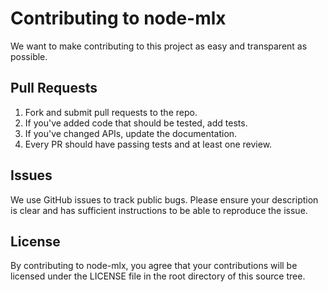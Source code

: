 # Contributing to node-mlx

We want to make contributing to this project as easy and transparent as
possible.

## Pull Requests

1. Fork and submit pull requests to the repo.
2. If you've added code that should be tested, add tests.
3. If you've changed APIs, update the documentation.
4. Every PR should have passing tests and at least one review.

## Issues

We use GitHub issues to track public bugs. Please ensure your description is
clear and has sufficient instructions to be able to reproduce the issue.

## License

By contributing to node-mlx, you agree that your contributions will be licensed
under the LICENSE file in the root directory of this source tree.
